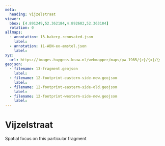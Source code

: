 ```yaml
---
meta:
  heading: Vijzelstraat
viewer:
  bbox: [4.891249,52.362184,4.892602,52.363104]
  rotation: 0
allmaps:
  - annotation: 13-bakery-renovated.json
    label:  
  - annotation: 11-ABN-ex-amstel.json
    label:  
xyz: 
  url: https://images.huygens.knaw.nl/webmapper/maps/pw-1985/{z}/{x}/{y}.png
geojson: 
  - filename: 13-fragment.geojson
    label:
  - filename: 12-footprint-eastern-side-new.geojson
    label: 
  - filename: 12-footprint-eastern-side-old.geojson
    label: 
  - filename: 12-footprint-western-side-new.geojson
    label: 
---
```

# Vijzelstraat

Spatial focus on this particular fragment